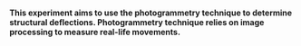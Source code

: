 #### This experiment aims to use the photogrammetry technique to determine structural deflections. Photogrammetry technique relies on image processing to measure real-life movements.
